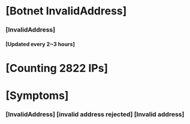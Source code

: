 # [Botnet InvalidAddress]
### [InvalidAddress]
#### [Updated every 2~3 hours]

# [Counting 2822 IPs]

# [Symptoms] 

###   [InvalidAddress] [invalid address rejected] [Invalid address]
